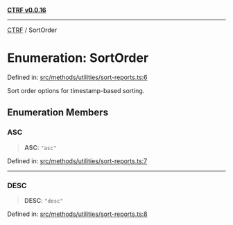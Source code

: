 [**CTRF v0.0.16**](../README.md)

***

[CTRF](../README.md) / SortOrder

# Enumeration: SortOrder

Defined in: [src/methods/utilities/sort-reports.ts:6](https://github.com/ctrf-io/ctrf-core-js/blob/main/src/methods/utilities/sort-reports.ts#L6)

Sort order options for timestamp-based sorting.

## Enumeration Members

### ASC

> **ASC**: `"asc"`

Defined in: [src/methods/utilities/sort-reports.ts:7](https://github.com/ctrf-io/ctrf-core-js/blob/main/src/methods/utilities/sort-reports.ts#L7)

***

### DESC

> **DESC**: `"desc"`

Defined in: [src/methods/utilities/sort-reports.ts:8](https://github.com/ctrf-io/ctrf-core-js/blob/main/src/methods/utilities/sort-reports.ts#L8)
